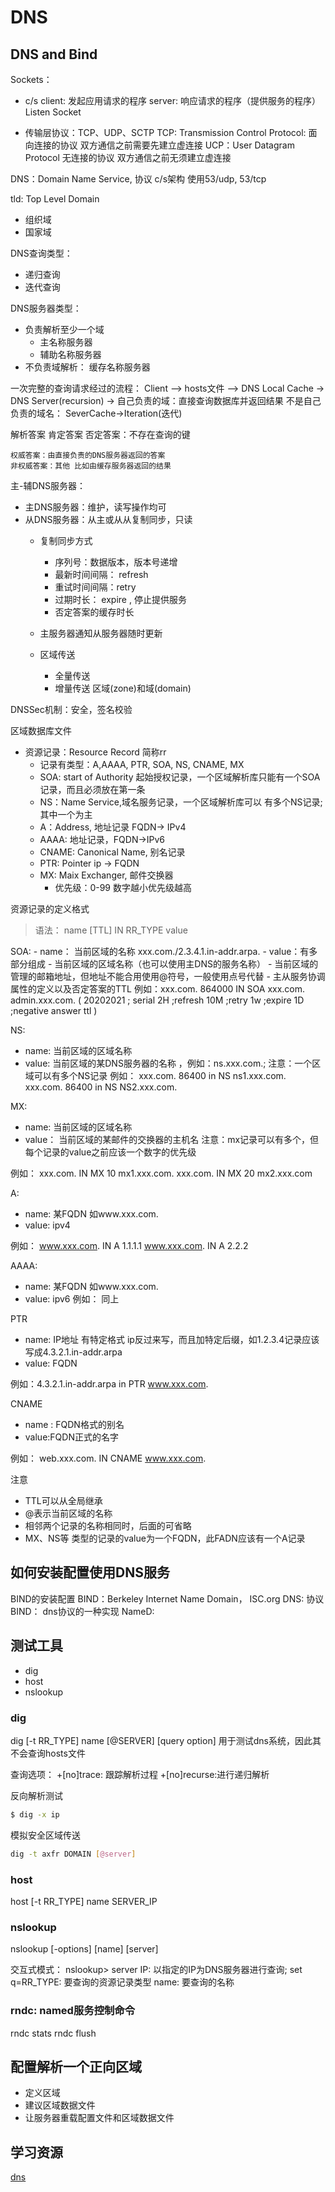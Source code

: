 # DNS


## DNS and Bind
Sockets：
- c/s
    client: 发起应用请求的程序
    server: 响应请求的程序（提供服务的程序） Listen Socket

- 传输层协议：TCP、UDP、SCTP
    TCP: Transmission Control Protocol: 面向连接的协议 双方通信之前需要先建立虚连接
    UCP：User Datagram Protocol 无连接的协议 双方通信之前无须建立虚连接 

DNS：Domain Name Service, 协议 c/s架构
使用53/udp, 53/tcp

tld: Top Level Domain
- 组织域
- 国家域

DNS查询类型：
- 递归查询
- 迭代查询

DNS服务器类型：
- 负责解析至少一个域
  - 主名称服务器
  - 辅助名称服务器
- 不负责域解析： 缓存名称服务器

一次完整的查询请求经过的流程：
Client --> hosts文件 --> DNS Local Cache -> DNS Server(recursion) ->
    自己负责的域：直接查询数据库并返回结果
    不是自己负责的域名： SeverCache->Iteration(迭代)

解析答案
    肯定答案
    否定答案：不存在查询的键

    权威答案：由直接负责的DNS服务器返回的答案
    非权威答案：其他 比如由缓存服务器返回的结果

主-辅DNS服务器：
- 主DNS服务器：维护，读写操作均可
- 从DNS服务器：从主或从从复制同步，只读
  - 复制同步方式
    - 序列号：数据版本，版本号递增
    - 最新时间间隔： refresh
    - 重试时间间隔：retry
    - 过期时长： expire , 停止提供服务
    - 否定答案的缓存时长
  - 主服务器通知从服务器随时更新

  - 区域传送
    - 全量传送
    - 增量传送
区域(zone)和域(domain)

DNSSec机制：安全，签名校验

区域数据库文件
- 资源记录：Resource Record 简称rr
  - 记录有类型：A,AAAA, PTR, SOA, NS, CNAME, MX
  - SOA: start of Authority 起始授权记录，一个区域解析库只能有一个SOA记录，而且必须放在第一条
  - NS：Name Service,域名服务记录，一个区域解析库可以 有多个NS记录;其中一个为主
  - A：Address, 地址记录 FQDN-> IPv4
  - AAAA: 地址记录，FQDN->IPv6
  - CNAME: Canonical Name, 别名记录
  - PTR: Pointer ip -> FQDN
  - MX: Maix Exchanger, 邮件交换器
    - 优先级：0-99 数字越小优先级越高

资源记录的定义格式
> 语法： name [TTL] IN RR_TYPE value
  
SOA:
    - name： 当前区域的名称 xxx.com./2.3.4.1.in-addr.arpa.
    - value：有多部分组成
      - 当前区域的区域名称（也可以使用主DNS的服务名称）
      - 当前区域的管理的邮箱地址，但地址不能合用使用@符号，一般使用点号代替
      - 主从服务协调属性的定义以及否定答案的TTL
例如：xxx.com. 864000 IN SOA xxx.com. admin.xxx.com. (
            20202021 ; serial
            2H  ;refresh
            10M ;retry
            1w  ;expire
            1D  ;negative answer ttl
  )

NS:
- name: 当前区域的区域名称
- value: 当前区域的某DNS服务器的名称 ，例如：ns.xxx.com.;
注意：一个区域可以有多个NS记录
例如：
  xxx.com. 86400 in NS ns1.xxx.com.
  xxx.com. 86400 in NS NS2.xxx.com.

MX:
- name: 当前区域的区域名称
- value： 当前区域的某邮件的交换器的主机名
注意：mx记录可以有多个，但每个记录的value之前应该一个数字的优先级

例如：
xxx.com. IN MX 10 mx1.xxx.com.
xxx.com. IN MX 20 mx2.xxx.com

A:
- name: 某FQDN 如www.xxx.com.
- value: ipv4

例如：
www.xxx.com. IN A 1.1.1.1
www.xxx.com. IN A 2.2.2

AAAA:
- name: 某FQDN 如www.xxx.com.
- value: ipv6
例如： 同上


PTR
- name: IP地址 有特定格式 ip反过来写，而且加特定后缀，如1.2.3.4记录应该写成4.3.2.1.in-addr.arpa
- value: FQDN

例如：4.3.2.1.in-addr.arpa in PTR www.xxx.com.

CNAME
- name : FQDN格式的别名
- value:FQDN正式的名字

例如：
web.xxx.com. IN CNAME www.xxx.com.


注意
- TTL可以从全局继承
- @表示当前区域的名称
- 相邻两个记录的名称相同时，后面的可省略
- MX、NS等 类型的记录的value为一个FQDN，此FADN应该有一个A记录


## 如何安装配置使用DNS服务
BIND的安装配置
BIND：Berkeley Internet Name Domain， ISC.org
DNS: 协议
BIND： dns协议的一种实现
NameD: 

## 测试工具
- dig
- host
- nslookup

### dig

dig [-t RR_TYPE] name [@SERVER] [query option]
用于测试dns系统，因此其不会查询hosts文件

查询选项：
+[no]trace: 跟踪解析过程
+[no]recurse:进行递归解析


反向解析测试
```sh
$ dig -x ip
```
模拟安全区域传送
```sh
dig -t axfr DOMAIN [@server]
```

### host

host [-t RR_TYPE] name SERVER_IP

### nslookup

nslookup [-options] [name] [server]

交互式模式：
  nslookup>
    server IP: 以指定的IP为DNS服务器进行查询;
    set q=RR_TYPE: 要查询的资源记录类型
    name: 要查询的名称

### rndc: named服务控制命令
rndc stats
rndc flush 

## 配置解析一个正向区域
- 定义区域
- 建议区域数据文件
- 让服务器重载配置文件和区域数据文件


## 学习资源
[dns](https://juejin.im/post/5c88b8f7518825068d1d1d7e)